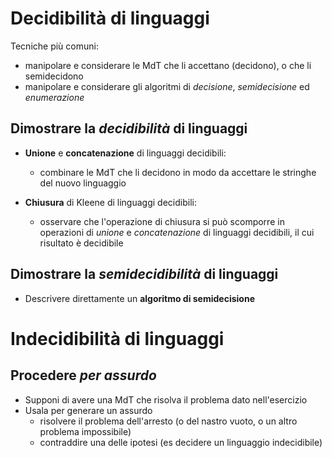 # Decidibilità di linguaggi

Tecniche più comuni:

- manipolare e considerare le MdT che li accettano (decidono), o che li semidecidono
- manipolare e considerare gli algoritmi di *decisione*, *semidecisione* ed *enumerazione*

## Dimostrare la *decidibilità* di linguaggi

- **Unione** e **concatenazione** di linguaggi decidibili:
  - combinare le MdT che li decidono in modo da accettare le stringhe del nuovo linguaggio

- **Chiusura** di Kleene di linguaggi decidibili:
  - osservare che l'operazione di chiusura si può scomporre in operazioni di *unione* e *concatenazione* di linguaggi decidibili, il cui risultato è decidibile

## Dimostrare la *semidecidibilità* di linguaggi

- Descrivere direttamente un **algoritmo di semidecisione**

# **In**decidibilità di linguaggi

## Procedere *per assurdo*

- Supponi di avere una MdT che risolva il problema dato nell'esercizio
- Usala per generare un assurdo
  - risolvere il problema dell'arresto (o del nastro vuoto, o un altro problema impossibile)
  - contraddire una delle ipotesi (es decidere un linguaggio indecidibile)
